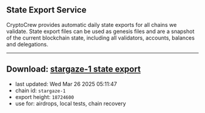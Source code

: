 ## State Export Service
CryptoCrew provides automatic daily state exports for all chains we validate. State export files can be used as genesis files and are a snapshot of the current blockchain state, including all validators, accounts, balances and delegations.

---
**Download: [stargaze-1 state export](https://dl-eu2.ccvalidators.com/SERVICE/stargaze/stargaze-1_export_18724600.json)**
---

- last updated: Wed Mar 26 2025 05:11:47
- chain id: `stargaze-1`
- export height: `18724600`
- use for: airdrops, local tests, chain recovery
